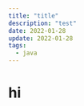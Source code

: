 ```yaml
---
title: "title"
description: "test"
date: 2022-01-28
update: 2022-01-28
tags:
  - java
---
```


# hi

